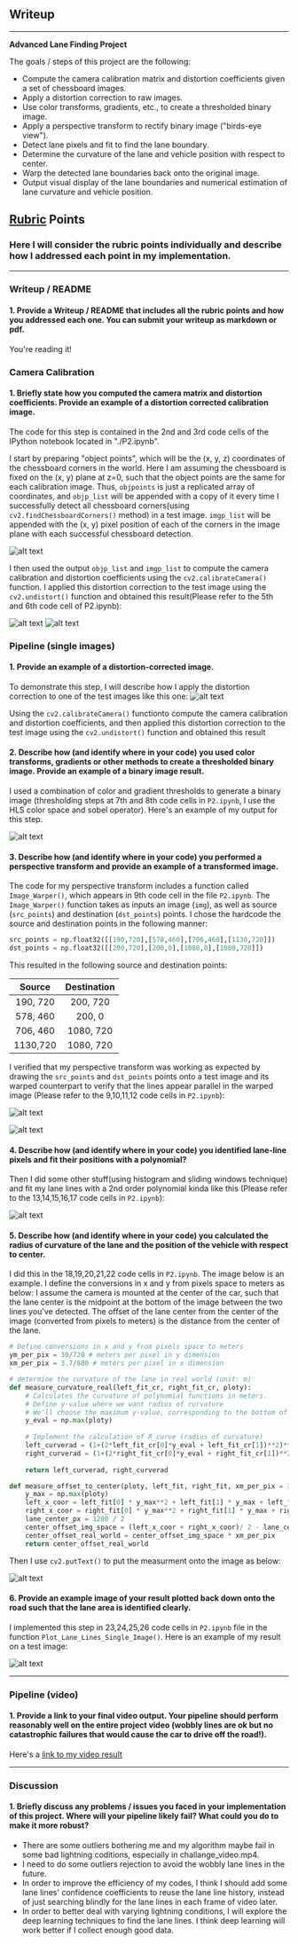 ## Writeup
---

**Advanced Lane Finding Project**

The goals / steps of this project are the following:

* Compute the camera calibration matrix and distortion coefficients given a set of chessboard images.
* Apply a distortion correction to raw images.
* Use color transforms, gradients, etc., to create a thresholded binary image.
* Apply a perspective transform to rectify binary image ("birds-eye view").
* Detect lane pixels and fit to find the lane boundary.
* Determine the curvature of the lane and vehicle position with respect to center.
* Warp the detected lane boundaries back onto the original image.
* Output visual display of the lane boundaries and numerical estimation of lane curvature and vehicle position.

[//]: # (Image References)

[image1]: ./examples/image1.png "image1"
[image2]: ./examples/image2.png "image2"
[image3]: ./examples/image3.png "image3"
[image4]: ./examples/image4.png "image4"
[image5]: ./examples/image5.png "image5"
[image6]: ./examples/image6.png "image6"
[image7]: ./examples/image7.png "image7"
[image8]: ./examples/image8.png "image8"
[image9]: ./examples/image9.png "image9"
[video1]: ./project_video.mp4 "Video"

## [Rubric](https://review.udacity.com/#!/rubrics/571/view) Points

### Here I will consider the rubric points individually and describe how I addressed each point in my implementation.  

---

### Writeup / README

#### 1. Provide a Writeup / README that includes all the rubric points and how you addressed each one.  You can submit your writeup as markdown or pdf.  

You're reading it!

### Camera Calibration

#### 1. Briefly state how you computed the camera matrix and distortion coefficients. Provide an example of a distortion corrected calibration image.

The code for this step is contained in the 2nd and 3rd code cells of the IPython notebook located in "./P2.ipynb".  

I start by preparing "object points", which will be the (x, y, z) coordinates of the chessboard corners in the world. Here I am assuming the chessboard is fixed on the (x, y) plane at z=0, such that the object points are the same for each calibration image.  Thus, `objpoints` is just a replicated array of coordinates, and `objp_list` will be appended with a copy of it every time I successfully detect all chessboard corners(using `cv2.findChessboardCorners()` method) in a test image.  `imgp_list` will be appended with the (x, y) pixel position of each of the corners in the image plane with each successful chessboard detection.  

![alt text][image1]

I then used the output `objp_list` and `imgp_list` to compute the camera calibration and distortion coefficients using the `cv2.calibrateCamera()` function.  I applied this distortion correction to the test image using the `cv2.undistort()` function and obtained this result(Please refer to the 5th and 6th code cell of P2.ipynb): 

![alt text][image2]
![alt text][image3]


### Pipeline (single images)

#### 1. Provide an example of a distortion-corrected image.

To demonstrate this step, I will describe how I apply the distortion correction to one of the test images like this one:
![alt text][image2]

Using the `cv2.calibrateCamera()` functionto compute the camera calibration and distortion coefficients, and then applied this distortion correction to the test image using the `cv2.undistort()` function and obtained this result

#### 2. Describe how (and identify where in your code) you used color transforms, gradients or other methods to create a thresholded binary image.  Provide an example of a binary image result.

I used a combination of color and gradient thresholds to generate a binary image (thresholding steps at 7th and 8th code cells in `P2.ipynb`, I use the HLS color space and sobel operator).  Here's an example of my output for this step. 

![alt text][image4]

#### 3. Describe how (and identify where in your code) you performed a perspective transform and provide an example of a transformed image.

The code for my perspective transform includes a function called `Image_Warper()`, which appears in 9th code cell in the file `P2.ipynb`.  The `Image_Warper()` function takes as inputs an image (`img`), as well as source (`src_points`) and destination (`dst_points`) points.  I chose the hardcode the source and destination points in the following manner:

```python
src_points = np.float32([[190,720],[578,460],[706,460],[1130,720]])
dst_points = np.float32([[200,720],[200,0],[1080,0],[1080,720]])
```

This resulted in the following source and destination points:

| Source        | Destination   | 
|:-------------:|:-------------:| 
| 190, 720      | 200, 720        | 
| 578, 460      | 200, 0      |
| 706, 460     | 1080, 720      |
| 1130,720      | 1080, 720        |

I verified that my perspective transform was working as expected by drawing the `src_points` and `dst_points` points onto a test image and its warped counterpart to verify that the lines appear parallel in the warped image (Please refer to the 9,10,11,12 code cells in `P2.ipynb`):

![alt text][image5]

![alt text][image6]

#### 4. Describe how (and identify where in your code) you identified lane-line pixels and fit their positions with a polynomial?

Then I did some other stuff(using histogram and sliding windows technique) and fit my lane lines with a 2nd order polynomial kinda like this (Please refer to the 13,14,15,16,17 code cells in `P2.ipynb`):

![alt text][image7]

#### 5. Describe how (and identify where in your code) you calculated the radius of curvature of the lane and the position of the vehicle with respect to center.

I did this in the 18,19,20,21,22 code cells in `P2.ipynb`. The image below is an example.
I define the conversions in x and y from pixels space to meters as below:
I assume the camera is mounted at the center of the car, such that the lane center is the midpoint at the bottom of the image between the two lines you've detected. The offset of the lane center from the center of the image (converted from pixels to meters) is the distance from the center of the lane.

```python
# Define conversions in x and y from pixels space to meters
ym_per_pix = 30/720 # meters per pixel in y dimension
xm_per_pix = 3.7/880 # meters per pixel in x dimension

# determine the curvature of the lane in real world (unit: m)
def measure_curvature_real(left_fit_cr, right_fit_cr, ploty):
    # Calculates the curvature of polynomial functions in meters.
    # Define y-value where we want radius of curvature
    # We'll choose the maximum y-value, corresponding to the bottom of the image
    y_eval = np.max(ploty)
    
    # Implement the calculation of R_curve (radius of curvature)
    left_curverad = (1+(2*left_fit_cr[0]*y_eval + left_fit_cr[1])**2)**(1.5) /np.absolute(2*left_fit_cr[0]) 
    right_curverad = (1+(2*right_fit_cr[0]*y_eval + right_fit_cr[1])**2)**(1.5) / np.absolute(2*right_fit_cr[0])
    
    return left_curverad, right_curverad

def measure_offset_to_center(ploty, left_fit, right_fit, xm_per_pix = 3.7/880):
    y_max = np.max(ploty)
    left_x_coor = left_fit[0] * y_max**2 + left_fit[1] * y_max + left_fit[2]
    right_x_coor = right_fit[0] * y_max**2 + right_fit[1] * y_max + right_fit[2]
    lane_center_px = 1280 / 2
    center_offset_img_space = (left_x_coor + right_x_coor)/ 2 - lane_center_px
    center_offset_real_world = center_offset_img_space * xm_per_pix
    return center_offset_real_world

```
Then I use `cv2.putText()` to put the measurment onto the image as below:

![alt text][image8]

#### 6. Provide an example image of your result plotted back down onto the road such that the lane area is identified clearly.

I implemented this step in 23,24,25,26 code cells in `P2.ipynb` file in the function `Plot_Lane_Lines_Single_Image()`.  Here is an example of my result on a test image:

![alt text][image9]

---

### Pipeline (video)

#### 1. Provide a link to your final video output.  Your pipeline should perform reasonably well on the entire project video (wobbly lines are ok but no catastrophic failures that would cause the car to drive off the road!).

Here's a [link to my video result](./output_images/output_project_video.mp4)

---

### Discussion

#### 1. Briefly discuss any problems / issues you faced in your implementation of this project.  Where will your pipeline likely fail?  What could you do to make it more robust?

- There are some outliers bothering me and my algorithm maybe fail in some bad lightning coditions, especially in challange_video.mp4.
- I need to do some outliers rejection to avoid the wobbly lane lines in the future.
- In order to improve the efficiency of my codes, I think I should add some lane lines' confidence coefficients to reuse the lane line history, instead of just searching blindly for the lane lines in each frame of video later.
- In order to better deal with varying lightning conditions, I will explore the deep learning techniques to find the lane lines. I think deep learning will work better if I collect enough good data.
